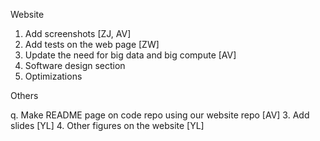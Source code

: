 Website

1. Add screenshots [ZJ, AV]
2. Add tests on the web page [ZW]
3. Update the need for big data and big compute [AV]
4. Software design section
5. Optimizations  

Others

q. Make README page on code repo using our website repo [AV]
3. Add slides [YL]
4. Other figures on the website [YL]
